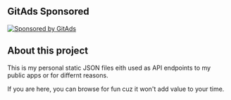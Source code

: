 ## GitAds Sponsored
[![Sponsored by GitAds](https://gitads.dev/ad-serve/hotheadhacker?repo=json-data)](https://gitads.dev/ad-track/hotheadhacker?repo=json-data)
<!-- GitAds-Verify: 56Y4PDFLRZ8BM43X3S5N7NMRIOLTHAGV -->
## About this project
This is my personal static JSON files eith used as API endpoints to my public apps or for differnt reasons.

If you are here, you can browse for fun cuz it won't add value to your time.
